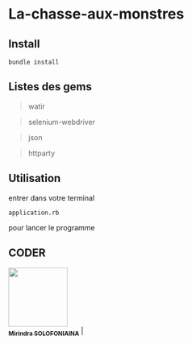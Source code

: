 # La-chasse-aux-monstres

## Install
```
bundle install
```

## Listes des gems


>watir

>selenium-webdriver

>json

>httparty

## Utilisation

entrer dans votre terminal 
```
application.rb
```
pour lancer le programme

## CODER

[<img src="https://avatars3.githubusercontent.com/u/35838502?s=460&amp" width="117px;"/><br /><sub><b>Mirindra SOLOFONIAINA</b></sub>](https://github.com/Mirindras) | 

